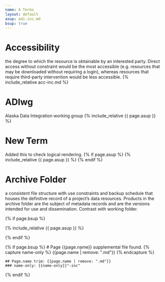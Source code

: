 ```yaml
---
name: A Terms
layout: default
asup: adi-inc.md
bsup: true
---
```

# Accessibility
the degree to which the resource is obtainable by an interested party. Direct access without constraint would be the most accessible (e.g. resources that may be downloaded without requiring a login), whereas resources that require third-party intervention would be less accessible.
{% include_relative acc-inc.md %}

# ADIwg
Alaska Data Integration working group
{% include_relative {{ page.asup }} %}

# New Term
Added this to check logical rendering.
{% if page.asup %}
  {% include_relative {{ page.asup }} %}
{% endif %}

# Archive Folder
a consistent file structure with use constraints and backup schedule that houses the definitive record of a project’s data resources. Products in the archive folder are the subject of metadata records and are the versions intended for use and dissemination. Contrast with working folder.

{% if page.bsup %}

{% include_relative {{ page.asup }} %}

{% endif %}

{% if page.bsup %}
	# Page {{page.name}} supplemental file found.
	{% capture name-only %}
	{{page.name | remove: ".md"}}
	{% endcapture %}

	## Page.name trim: {{page.name | remove: ".md"}}
	### name-only: {{name-only}}"-inc"
{% endif %}
